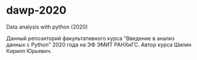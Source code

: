 # dawp-2020
Data analysis with python (2020)

Данный репозиторий факультативного курса "Введение в анализ данных c Python" 2020 года на ЭФ ЭМИТ РАНХиГС.
Автор курса Шилин Кирилл Юрьевич.
